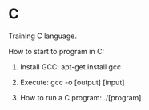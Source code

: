 # C
Training C language.

How to start to program in C:

1. Install GCC:
  apt-get install gcc

2. Execute:
  gcc -o [output] [input]

3. How to run a C program:
  ./[program]
